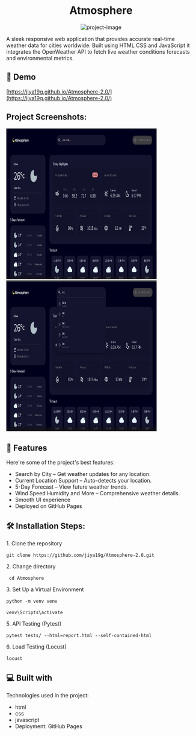 <h1 align="center" id="title">Atmosphere</h1>

<p align="center"><img src="https://socialify.git.ci/jiya19g/Atmosphere-2.0/image?custom_description=sleek%2C+responsive+web+application&amp;description=1&amp;name=1&amp;pattern=Solid&amp;stargazers=1&amp;theme=Dark" alt="project-image"></p>

<p id="description">A sleek responsive web application that provides accurate real-time weather data for cities worldwide. Built using HTML CSS and JavaScript it integrates the OpenWeather API to fetch live weather conditions forecasts and environmental metrics.</p>

<h2>🚀 Demo</h2>

[https://jiya19g.github.io/Atmosphere-2.0/](https://jiya19g.github.io/Atmosphere-2.0/)

<h2>Project Screenshots:</h2>

<img src="page.png" alt="project-screenshot" width="400" height="400/">

<img src="search.png" alt="project-screenshot" width="400" height="400/">

  
  
<h2>🧐 Features</h2>

Here're some of the project's best features:

*   Search by City – Get weather updates for any location.
*   Current Location Support – Auto-detects your location.
*   5-Day Forecast – View future weather trends.
*   Wind Speed Humidity and More – Comprehensive weather details.
*   Smooth UI experience
*   Deployed on GitHub Pages

<h2>🛠️ Installation Steps:</h2>

<p>1. Clone the repository</p>

```
git clone https://github.com/jiya19g/Atmosphere-2.0.git
```

<p>2. Change directory</p>

```
 cd Atmosphere
```

<p>3. Set Up a Virtual Environment</p>

```
python -m venv venv 
```

```
venv\Scripts\activate
```

<p>5. API Testing (Pytest)</p>

```
pytest tests/ --html=report.html --self-contained-html
```

<p>6. Load Testing (Locust)</p>

```
locust
```

  
  
<h2>💻 Built with</h2>

Technologies used in the project:

*   html
*   css
*   javascript
*   Deployment: GitHub Pages
